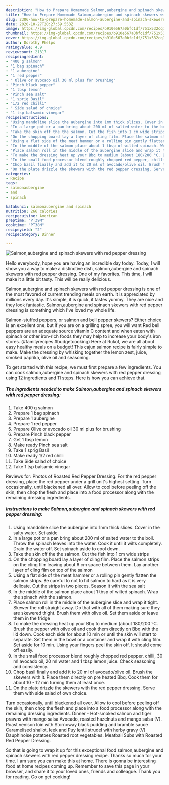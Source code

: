 ```yaml
---
description: "How to Prepare Homemade Salmon,aubergine and spinach skewers with red pepper dressing"
title: "How to Prepare Homemade Salmon,aubergine and spinach skewers with red pepper dressing"
slug: 2306-how-to-prepare-homemade-salmon-aubergine-and-spinach-skewers-with-red-pepper-dressing
date: 2020-10-27T20:27:59.553Z
image: https://img-global.cpcdn.com/recipes/b910e567a0bfc1df/751x532cq70/salmonaubergine-and-spinach-skewers-with-red-pepper-dressing-recipe-main-photo.jpg
thumbnail: https://img-global.cpcdn.com/recipes/b910e567a0bfc1df/751x532cq70/salmonaubergine-and-spinach-skewers-with-red-pepper-dressing-recipe-main-photo.jpg
cover: https://img-global.cpcdn.com/recipes/b910e567a0bfc1df/751x532cq70/salmonaubergine-and-spinach-skewers-with-red-pepper-dressing-recipe-main-photo.jpg
author: Dorothy Phelps
ratingvalue: 4.9
reviewcount: 21317
recipeingredient:
- "400 g salmon"
- "1 bag spinach"
- "1 aubergine"
- "1 red pepper"
- " Olive or avocado oil 30 ml plus for brushing"
- "Pinch black pepper"
- "1 tbsp lemon"
- "Pinch sea salt"
- "1 sprig Basil"
- "1/2 red chilli"
- " Side salad of choice"
- "1 tsp balsamic vinegar"
recipeinstructions:
- "Using mandoline slice the aubergine into 1mm thick slices. Cover in the salty water. Set aside"
- "In a large pot or a pan bring about 200 ml of salted water to the boil. Throw the spinach leaves into the water. Cook it until it wilts completely. Drain the water off. Set spinach aside to cool down."
- "Take the skin off the the salmon. Cut the fish into 1 cm wide strips"
- "On the chopping board lay a layer of cling film. Place the salmon strips on the cling film leaving about 6 cm space between them. Lay another layer of cling film on top of the salmon"
- "Using a flat side of the meat hammer or a rolling pin gently flatten the salmon strips. Be careful to not to hit salmon to hard as it is very delicate. Cut the strips in two pieces. Season it with the sea salt"
- "In the middle of the salmon place about 1 tbsp of wilted spinach. Wrap the spinach with the salmon."
- "Place salmon roll in the middle of the aubergine slice and wrap it tight. Skewer the roll straight away. Do that with all of them making sure they are skewered thight. Brush them with olive oil. Set them aside or leave them in the fridge"
- "To make the dressing heat up your Bbq to medium (about 180/200 °C. Brush the pepper with oilve oil and cook them directly on Bbq with the lid down. Cook each side for about 10 min or until the skin will start to separate. Set them in the bowl or a container and wrap it with cling film. Set aside for 10 min. Using your fingers peel the skin off. It should come off easily."
- "In the small food processor blend roughly chopped red pepper, chilli, 30 ml avocado oil, 20 ml water and 1 tbsp lemon juice. Check seasoning and consistency."
- "Chop basil finally and add it to 20 ml of avocado/olive oil. Brush the skewers with it. Place them directly on pre heated Bbq. Cook them for about 10 - 12 min turning them at least once."
- "On the plate drizzle the skewers with the red pepper dressing. Serve them with side salad of own choice."
categories:
- Recipe
tags:
- salmonaubergine
- and
- spinach

katakunci: salmonaubergine and spinach 
nutrition: 266 calories
recipecuisine: American
preptime: "PT39M"
cooktime: "PT38M"
recipeyield: "2"
recipecategory: Dinner

---
```



![Salmon,aubergine and spinach skewers with red pepper dressing](https://img-global.cpcdn.com/recipes/b910e567a0bfc1df/751x532cq70/salmonaubergine-and-spinach-skewers-with-red-pepper-dressing-recipe-main-photo.jpg)

Hello everybody, hope you are having an incredible day today. Today, I will show you a way to make a distinctive dish, salmon,aubergine and spinach skewers with red pepper dressing. One of my favorites. This time, I will make it a little bit tasty. This will be really delicious.

Salmon,aubergine and spinach skewers with red pepper dressing is one of the most favored of current trending meals on earth. It is appreciated by millions every day. It's simple, it is quick, it tastes yummy. They are nice and they look fantastic. Salmon,aubergine and spinach skewers with red pepper dressing is something which I've loved my whole life.

Salmon-stuffed peppers, or salmon and bell pepper skewers? Either choice is an excellent one, but if you are on a grilling spree, you will want Red bell peppers are an adequate source vitamin C content and when eaten with spinach or other iron-rich foods they may help to increase your body&#39;s iron stores. (#familyrecipes #budgetcooking) Here at Rukof, we are all about easy healthy meals on a budget! This cajun salmon recipe is fairly simple to make. Make the dressing by whisking together the lemon zest, juice, smoked paprika, olive oil and seasoning.


To get started with this recipe, we must first prepare a few ingredients. You can cook salmon,aubergine and spinach skewers with red pepper dressing using 12 ingredients and 11 steps. Here is how you can achieve that.

<!--inarticleads1-->

##### The ingredients needed to make Salmon,aubergine and spinach skewers with red pepper dressing:

1. Take 400 g salmon
1. Prepare 1 bag spinach
1. Prepare 1 aubergine
1. Prepare 1 red pepper
1. Prepare  Olive or avocado oil 30 ml plus for brushing
1. Prepare Pinch black pepper
1. Get 1 tbsp lemon
1. Make ready Pinch sea salt
1. Take 1 sprig Basil
1. Make ready 1/2 red chilli
1. Take  Side salad of choice
1. Take 1 tsp balsamic vinegar


Reviews for: Photos of Roasted Red Pepper Dressing. For the red pepper dressing, place the red pepper under a grill unit&#39;s highest setting. Turn occasionally, until blackened all over. Allow to cool before peeling off the skin, then chop the flesh and place into a food processor along with the remaining dressing ingredients. 

<!--inarticleads2-->

##### Instructions to make Salmon,aubergine and spinach skewers with red pepper dressing:

1. Using mandoline slice the aubergine into 1mm thick slices. Cover in the salty water. Set aside
1. In a large pot or a pan bring about 200 ml of salted water to the boil. Throw the spinach leaves into the water. Cook it until it wilts completely. Drain the water off. Set spinach aside to cool down.
1. Take the skin off the the salmon. Cut the fish into 1 cm wide strips
1. On the chopping board lay a layer of cling film. Place the salmon strips on the cling film leaving about 6 cm space between them. Lay another layer of cling film on top of the salmon
1. Using a flat side of the meat hammer or a rolling pin gently flatten the salmon strips. Be careful to not to hit salmon to hard as it is very delicate. Cut the strips in two pieces. Season it with the sea salt
1. In the middle of the salmon place about 1 tbsp of wilted spinach. Wrap the spinach with the salmon.
1. Place salmon roll in the middle of the aubergine slice and wrap it tight. Skewer the roll straight away. Do that with all of them making sure they are skewered thight. Brush them with olive oil. Set them aside or leave them in the fridge
1. To make the dressing heat up your Bbq to medium (about 180/200 °C. Brush the pepper with oilve oil and cook them directly on Bbq with the lid down. Cook each side for about 10 min or until the skin will start to separate. Set them in the bowl or a container and wrap it with cling film. Set aside for 10 min. Using your fingers peel the skin off. It should come off easily.
1. In the small food processor blend roughly chopped red pepper, chilli, 30 ml avocado oil, 20 ml water and 1 tbsp lemon juice. Check seasoning and consistency.
1. Chop basil finally and add it to 20 ml of avocado/olive oil. Brush the skewers with it. Place them directly on pre heated Bbq. Cook them for about 10 - 12 min turning them at least once.
1. On the plate drizzle the skewers with the red pepper dressing. Serve them with side salad of own choice.


Turn occasionally, until blackened all over. Allow to cool before peeling off the skin, then chop the flesh and place into a food processor along with the remaining dressing ingredients. Dinner - Hot-smoked salmon and tiger prawns with mango salsa Avocado, roasted hazelnuts and mango salsa (V). Roast venison loin with Stornoway black pudding and bramble sauce Caramelised shallot, leek and Puy lentil strudel with herby gravy (V) Dauphinoise potatoes Roasted root vegetables. Meatball Subs with Roasted Red Pepper Dressing. 

So that is going to wrap it up for this exceptional food salmon,aubergine and spinach skewers with red pepper dressing recipe. Thanks so much for your time. I am sure you can make this at home. There is gonna be interesting food at home recipes coming up. Remember to save this page in your browser, and share it to your loved ones, friends and colleague. Thank you for reading. Go on get cooking!
